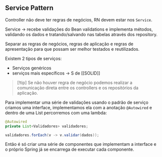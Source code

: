 ## Service Pattern

Controller não deve ter regras de negócios, RN devem estar nos `Service`.

Service -> recebe validações do Bean validations e implementa métodos, validando os dados e tratando/salvando nas tabelas através dos repository.

Separar as regras de negócios, regras de aplicação e regras de apresentação para que possam ser melhor testados e reutilizados.

Existem 2 tipos de serviços:
- Serviços genéricos
- serviços mais específicos -> S de [[SOLID]]

> [!tip] Se não houver regra de negócio podemos realizar a comunicação direta entre os controllers e os repositórios da aplicação.

Para implementar uma série de validações usando o padrão de serviço criamos uma interface, implementamos ela com a anotação `@Autowired` e dentro de uma List percorremos com uma lambda:

```java
@Autowired
private List<Validadores> validadores;

validadores.forEach(v -> v.validar(dados));
```

Então é só criar uma série de componentes que implementam a interface e o próprio Spring já se encarrega de executar cada componente.

